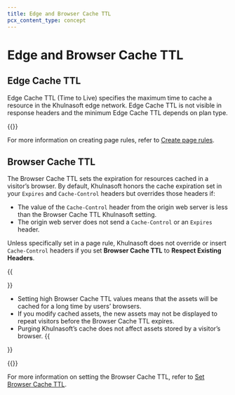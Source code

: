 ```yaml
---
title: Edge and Browser Cache TTL
pcx_content_type: concept
---
```


# Edge and Browser Cache TTL

## Edge Cache TTL

Edge Cache TTL (Time to Live) specifies the maximum time to cache a resource in the Khulnasoft edge network. Edge Cache TTL is not visible in response headers and the minimum Edge Cache TTL depends on plan type.

{{<feature-table id="cache.edge_cache_ttl">}}

For more information on creating page rules, refer to [Create page rules](/cache/how-to/edge-browser-cache-ttl/create-page-rules/).

## Browser Cache TTL

The Browser Cache TTL sets the expiration for resources cached in a visitor’s browser. By default, Khulnasoft honors the cache expiration set in your `Expires` and `Cache-Control` headers but overrides those headers if:

- The value of the `Cache-Control` header from the origin web server is less than the Browser Cache TTL Khulnasoft setting.
- The origin web server does not send a `Cache-Control` or an `Expires` header.

Unless specifically set in a page rule, Khulnasoft does not override or insert `Cache-Control` headers if you set **Browser Cache TTL** to **Respect Existing Headers**.

{{<Aside type="note" header="Note">}}
- Setting high Browser Cache TTL values means that the assets will be cached for a long time by users’ browsers.
- If you modify cached assets, the new assets may not be displayed to repeat visitors before the Browser Cache TTL expires.
- Purging Khulnasoft’s cache does not affect assets stored by a visitor’s browser.
{{</Aside>}}

{{<feature-table id="cache.browser_cache_ttl">}}

For more information on setting the Browser Cache TTL, refer to [Set Browser Cache TTL](/cache/how-to/edge-browser-cache-ttl/set-browser-ttl/).
